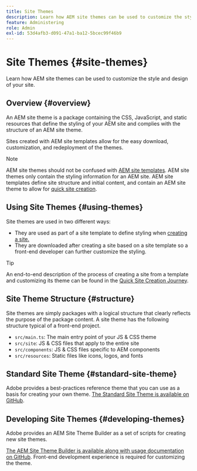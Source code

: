 ```yaml
---
title: Site Themes
description: Learn how AEM site themes can be used to customize the style and design of your site.
feature: Administering
role: Admin
exl-id: 53d4afb3-d091-47a1-ba12-5bcec99f46b9
---
```

# Site Themes {#site-themes}

Learn how AEM site themes can be used to customize the style and design of your site.

## Overview {#overview}

An AEM site theme is a package containing the CSS, JavaScript, and static resources that define the styling of your AEM site and complies with the structure of an AEM site theme.

Sites created with AEM site templates allow for the easy download, customization, and redeployment of the themes.

>[!NOTE]
>
>AEM site themes should not be confused with [AEM site templates](site-templates.md). AEM site themes only contain the styling information for an AEM site. AEM site templates define site structure and initial content, and contain an AEM site theme to allow for [quick site creation](create-site.md).

## Using Site Themes {#using-themes}

Site themes are used in two different ways:

* They are used as part of a site template to define styling when [creating a site.](create-site.md)
* They are downloaded after creating a site based on a site template so a front-end developer can further customize the styling.

>[!TIP]
>
>An end-to-end description of the process of creating a site from a template and customizing its theme can be found in the [Quick Site Creation Journey](/help/journey-sites/quick-site/overview.md).

## Site Theme Structure {#structure}

Site themes are simply packages with a logical structure that clearly reflects the purpose of the package content. A site theme has the following structure typical of a front-end project.

* `src/main.ts`: The main entry point of your JS & CSS theme
* `src/site`: JS & CSS files that apply to the entire site
* `src/components`: JS & CSS files specific to AEM components
* `src/resources`: Static files like icons, logos, and fonts

## Standard Site Theme {#standard-site-theme}

Adobe provides a best-practices reference theme that you can use as a basis for creating your own theme. [The Standard Site Theme is available on GitHub](https://github.com/adobe/aem-site-template-standard/tree/main/theme).

## Developing Site Themes {#developing-themes}

Adobe provides an AEM Site Theme Builder as a set of scripts for creating new site themes.

[The AEM Site Theme Builder is available along with usage documentation on GitHub](https://github.com/adobe/aem-site-theme-builder). Front-end development experience is required for customizing the theme.
